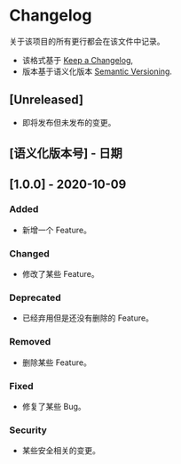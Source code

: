 # Changelog

关于该项目的所有更行都会在该文件中记录。

* 该格式基于 [Keep a Changelog](https://keepachangelog.com/en/1.0.0/),
* 版本基于语义化版本 [Semantic Versioning](https://semver.org/spec/v2.0.0.html).

## [Unreleased]

- 即将发布但未发布的变更。

## [语义化版本号] - 日期

## [1.0.0] - 2020-10-09

### Added

- 新增一个 Feature。

### Changed

- 修改了某些 Feature。

### Deprecated

- 已经弃用但是还没有删除的 Feature。

### Removed

- 删除某些 Feature。

### Fixed

- 修复了某些 Bug。

### Security

- 某些安全相关的变更。
